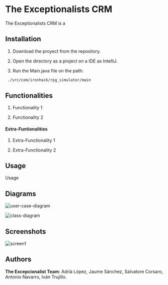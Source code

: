 # The Exceptionalists CRM

The Exceptionalists CRM is a 

## Installation

1. Download the proyect from the repository.

2. Open the directory as a project on a IDE as IntelliJ.

3. Run the Main.java file on the path:

```bash
 ./src/com/ironhack/rpg_simulator/main
```

## Functionalities

1. Functionality 1

2. Functionality 2

#### Extra-Funtionalities
   
1. Extra-Functionality 1

2. Extra-Functionality 2
  
## Usage

Usage

## Diagrams

![user-case-diagram]('https://github.com/The-Exceptionalists/The-Exceptionalists-CRM/blob/develop/src/main/resources/CRM-UseCase-Diagram.jpg')

![class-diagram]('URL')
   
## Screenshots

![screen1]('URL')

## Authors
**The Excepcionalist Team**: Adrià López, Jaume Sánchez, Salvatore Corsaro, Antonio Navarro, Iván Trujillo.
